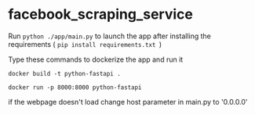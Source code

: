 # facebook_scraping_service

Run ```python ./app/main.py``` to launch the app after installing the requirements ( ```pip install requirements.txt ```)


Type these commands to dockerize the app and run it

```docker build -t python-fastapi .```

```docker run -p 8000:8000 python-fastapi```

if the webpage doesn't load change host parameter in main.py to '0.0.0.0'
